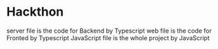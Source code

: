 # Hackthon
server file is the code for Backend by Typescript
web file is the code for Fronted by Typescript
JavaScript file is the whole project by JavaScript
